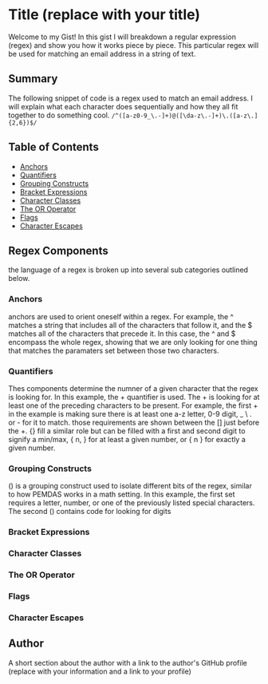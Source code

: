 # Title (replace with your title)

Welcome to my Gist! In this gist I will breakdown a regular expression (regex) and show you how it works piece by piece. This particular regex will be 
used for matching an email address in a string of text.

## Summary


The following snippet of code is a regex used to match an email address. I will explain what each character does sequentially and how they all fit together to do something cool.
`/^([a-z0-9_\.-]+)@([\da-z\.-]+)\.([a-z\.]{2,6})$/`

## Table of Contents

- [Anchors](#anchors)
- [Quantifiers](#quantifiers)
- [Grouping Constructs](#grouping-constructs)
- [Bracket Expressions](#bracket-expressions)
- [Character Classes](#character-classes)
- [The OR Operator](#the-or-operator)
- [Flags](#flags)
- [Character Escapes](#character-escapes)

## Regex Components
the language of a regex is broken up into several sub categories outlined below.

### Anchors
anchors are used to orient oneself within a regex. For example, the ^ matches a string that includes all of the characters that follow it, and the $ matches all of the characters that precede it. In this case, the ^ and $ encompass the whole regex, showing that we are only looking for one thing that matches the paramaters set between those two characters.

### Quantifiers
Thes components determine the numner of a given character that the regex is looking for. In this example, the + quantifier is used. The + is looking for at least one of the preceding characters to be present. For example, the first + in the example is making sure there is at least one a-z letter, 0-9 digit, _ \ . or - for it to match. those requirements are shown between the [] just before the +.
{} fill a similar role but can be filled with a first and second digit to signify a min/max, { n, } for at least a given number, or { n } for exactly a given number.

### Grouping Constructs
() is a grouping construct used to isolate different bits of the regex, similar to how PEMDAS works in a math setting. In this example, the first set requires a letter, number, or one of the previously listed special characters. The second () contains code for looking for digits

### Bracket Expressions

### Character Classes

### The OR Operator

### Flags

### Character Escapes

## Author

A short section about the author with a link to the author's GitHub profile (replace with your information and a link to your profile)
